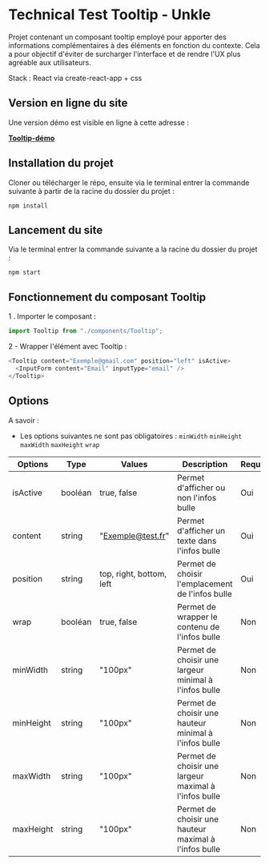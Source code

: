 # Technical Test Tooltip - Unkle

Projet contenant un composant tooltip employé pour apporter des informations complémentaires à des éléments en fonction du contexte.
Cela a pour objectif d'éviter de surcharger l'interface et de rendre l'UX plus agréable aux utilisateurs.

Stack : React via create-react-app + css

## Version en ligne du site
Une version démo est visible en ligne à cette adresse :

**[Tooltip-démo](https://technical-test-tooltip-azk896n2e-ysouane.vercel.app/)**

## Installation du projet
Cloner ou télécharger le répo, ensuite via le terminal entrer la commande suivante à partir de la racine du dossier du projet : 

```
npm install
```

## Lancement du site

Via le terminal entrer la commande suivante a la racine du dossier du projet : 

```
npm start
```

## Fonctionnement du composant Tooltip
1 . Importer le composant :

```js
import Tooltip from "./components/Tooltip";
```

2 - Wrapper l'élément avec Tooltip :
```js
<Tooltip content="Exemple@gmail.com" position="left" isActive>
  <InputForm content="Email" inputType="email" />
</Tooltip>
```
    
## Options
A savoir :
* Les options suivantes ne sont pas obligatoires : `minWidth` `minHeight` `maxWidth` `maxHeight` `wrap`

| Options   | Type    | Values                   | Description                                           | Requis |
|-----------|---------|--------------------------|-------------------------------------------------------|--------|
| isActive  | booléan | true, false              | Permet d'afficher ou non l'infos bulle                | Oui    |
| content   | string  | "Exemple@test.fr"        | Permet d'afficher un texte dans l'infos bulle         | Oui    |
| position  | string  | top, right, bottom, left | Permet de choisir l'emplacement de l'infos bulle      | Oui    |
| wrap      | booléan | true, false              | Permet de wrapper le contenu de l'infos bulle         | Non    |
| minWidth  | string  | "100px"                  | Permet de choisir une largeur minimal à l'infos bulle | Non    |
| minHeight | string  | "100px"                  | Permet de choisir une hauteur minimal à l'infos bulle | Non    |
| maxWidth  | string  | "100px"                  | Permet de choisir une largeur maximal à l'infos bulle | Non    |
| maxHeight | string  | "100px"                  | Permet de choisir une hauteur maximal à l'infos bulle | Non    |
